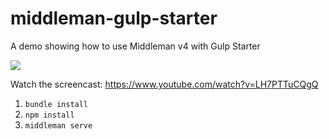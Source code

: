 # middleman-gulp-starter
A demo showing how to use Middleman v4 with Gulp Starter

![](https://d1zjcuqflbd5k.cloudfront.net/files/acc_62580/13Fxy?response-content-disposition=inline;%20filename=middleman-gulp-starter.png&Expires=1459774800&Signature=Efy4-tqYe2cYYy9XhQge7Qa8A6siPaAMUUS9~j6KI48gEKdrekNoCf5G2qp3UDJf02lLvqELNWzJCKXnYgrxP9XQgpftgJA7ZBIPA2E3sJafpIdJmcGNWh6k50lhBlTK1YCIVDaXbYFJskM4y2HMBMxXkiFsDpPTWMuwUljwEiI_&Key-Pair-Id=APKAJTEIOJM3LSMN33SA)

Watch the screencast: https://www.youtube.com/watch?v=LH7PTTuCQgQ

1. `bundle install`
2. `npm install`
3. `middleman serve`
